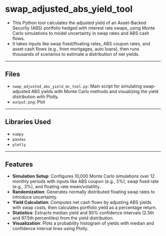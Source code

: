 # swap_adjusted_abs_yield_tool

- This Python tool calculates the adjusted yield of an Asset-Backed Security (ABS) portfolio hedged with interest rate swaps, using Monte Carlo simulations to model uncertainty in swap rates and ABS cash flows.
- It takes inputs like swap fixed/floating rates, ABS coupon rates, and asset cash flows (e.g., from mortgages, auto loans), then runs thousands of scenarios to estimate a distribution of net yields.

---

## Files
- `swap_adjusted_abs_yield_mc_tool.py`: Main script for simulating swap-adjusted ABS yields with Monte Carlo methods and visualizing the yield distribution with Plotly.
- `output.png`: Plot

---

## Libraries Used
- `numpy`
- `pandas`
- `plotly`

---

## Features
- **Simulation Setup**: Configures 10,000 Monte Carlo simulations over 12 monthly periods with inputs like ABS coupon (e.g., 5%), swap fixed rate (e.g., 3%), and floating rate mean/volatility.
- **Randomization**: Generates normally distributed floating swap rates to introduce uncertainty.
- **Yield Calculation**: Computes net cash flows by adjusting ABS yields with swap costs, then calculates portfolio yield as a percentage return.
- **Statistics**: Extracts median yield and 95% confidence intervals (2.5th and 97.5th percentiles) from the yield distribution.
- **Visualization**: Plots a probability histogram of yields with median and confidence interval lines using Plotly.
